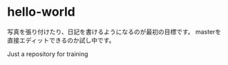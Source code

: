# hello-world
写真を張り付けたり、日記を書けるようになるのが最初の目標です。
masterを直接エディットできるのか試し中です。

Just a repository for training
